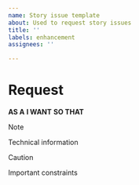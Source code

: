 ```yaml
---
name: Story issue template
about: Used to request story issues
title: ''
labels: enhancement
assignees: ''

---
```


# Request

**AS A**
**I WANT**
**SO THAT**

> [!NOTE]
> Technical information

> [!CAUTION]
> Important constraints
